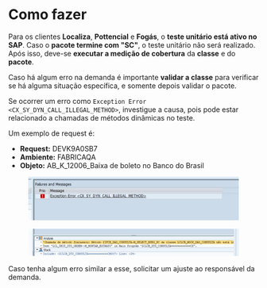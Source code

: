 # Como fazer

Para os clientes **Localiza**, **Pottencial** e **Fogás**, o **teste unitário está ativo no SAP**. Caso o **pacote termine com "SC"**,  o teste unitário não será realizado. Após isso, deve-se **executar a medição de cobertura** da **classe** e do **pacote**.

Caso há algum erro na demanda é importante **validar a classe** para verificar se há alguma situação específica, e somente depois validar o pacote.

Se ocorrer um erro como `Exception Error <CX_SY_DYN_CALL_ILLEGAL_METHOD>`, investigue a causa, pois pode estar relacionado a chamadas de métodos dinâmicas no teste.

Um exemplo de request é:

* **Request:** DEVK9A0SB7
* **Ambiente:** FABRICAQA
* **Objeto:** AB\_K\_12006\_Baixa de boleto no Banco do Brasil

<figure><img src="../.gitbook/assets/image (97).png" alt=""><figcaption></figcaption></figure>

<figure><img src="../.gitbook/assets/image (98).png" alt=""><figcaption></figcaption></figure>

Caso tenha algum erro similar a esse, solicitar um ajuste ao responsável da demanda.
